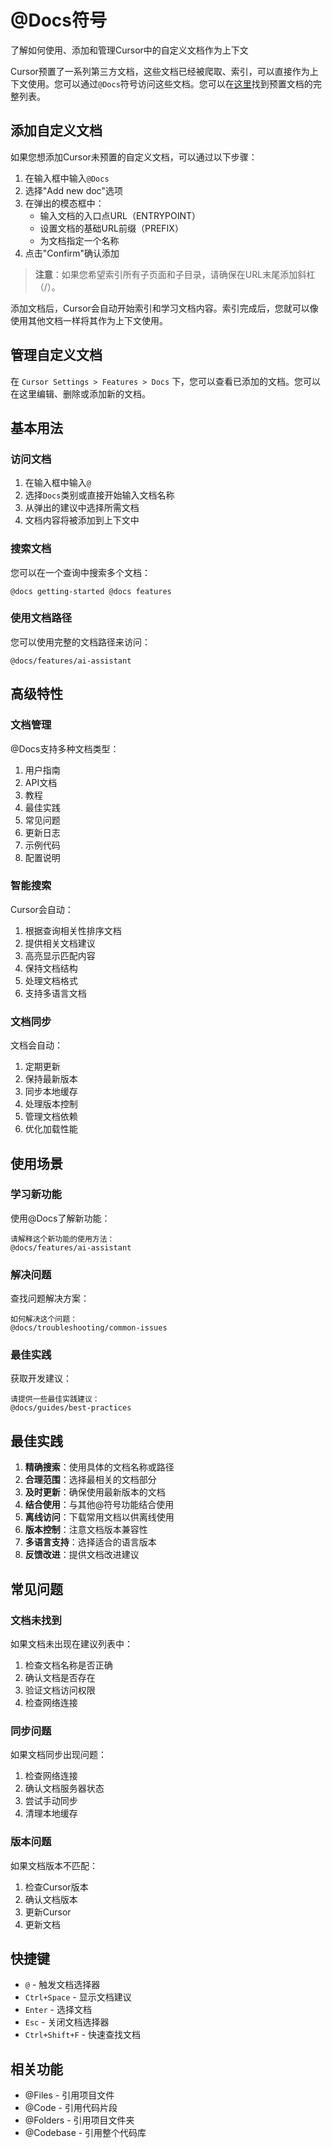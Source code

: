 # @Docs符号

了解如何使用、添加和管理Cursor中的自定义文档作为上下文

Cursor预置了一系列第三方文档，这些文档已经被爬取、索引，可以直接作为上下文使用。您可以通过`@Docs`符号访问这些文档。您可以在[这里]()找到预置文档的完整列表。

## 添加自定义文档

如果您想添加Cursor未预置的自定义文档，可以通过以下步骤：

1. 在输入框中输入`@Docs`
2. 选择"Add new doc"选项
3. 在弹出的模态框中：
   - 输入文档的入口点URL（ENTRYPOINT）
   - 设置文档的基础URL前缀（PREFIX）
   - 为文档指定一个名称
4. 点击"Confirm"确认添加

> **注意**：如果您希望索引所有子页面和子目录，请确保在URL末尾添加斜杠（/）。

添加文档后，Cursor会自动开始索引和学习文档内容。索引完成后，您就可以像使用其他文档一样将其作为上下文使用。

## 管理自定义文档

在 `Cursor Settings > Features > Docs` 下，您可以查看已添加的文档。您可以在这里编辑、删除或添加新的文档。

## 基本用法

### 访问文档

1. 在输入框中输入`@`
2. 选择`Docs`类别或直接开始输入文档名称
3. 从弹出的建议中选择所需文档
4. 文档内容将被添加到上下文中

### 搜索文档

您可以在一个查询中搜索多个文档：

```
@docs getting-started @docs features
```

### 使用文档路径

您可以使用完整的文档路径来访问：

```
@docs/features/ai-assistant
```

## 高级特性

### 文档管理

@Docs支持多种文档类型：
1. 用户指南
2. API文档
3. 教程
4. 最佳实践
5. 常见问题
6. 更新日志
7. 示例代码
8. 配置说明

### 智能搜索

Cursor会自动：
1. 根据查询相关性排序文档
2. 提供相关文档建议
3. 高亮显示匹配内容
4. 保持文档结构
5. 处理文档格式
6. 支持多语言文档

### 文档同步

文档会自动：
1. 定期更新
2. 保持最新版本
3. 同步本地缓存
4. 处理版本控制
5. 管理文档依赖
6. 优化加载性能

## 使用场景

### 学习新功能

使用@Docs了解新功能：

```
请解释这个新功能的使用方法：
@docs/features/ai-assistant
```

### 解决问题

查找问题解决方案：

```
如何解决这个问题：
@docs/troubleshooting/common-issues
```

### 最佳实践

获取开发建议：

```
请提供一些最佳实践建议：
@docs/guides/best-practices
```

## 最佳实践

1. **精确搜索**：使用具体的文档名称或路径
2. **合理范围**：选择最相关的文档部分
3. **及时更新**：确保使用最新版本的文档
4. **结合使用**：与其他@符号功能结合使用
5. **离线访问**：下载常用文档以供离线使用
6. **版本控制**：注意文档版本兼容性
7. **多语言支持**：选择适合的语言版本
8. **反馈改进**：提供文档改进建议

## 常见问题

### 文档未找到

如果文档未出现在建议列表中：
1. 检查文档名称是否正确
2. 确认文档是否存在
3. 验证文档访问权限
4. 检查网络连接

### 同步问题

如果文档同步出现问题：
1. 检查网络连接
2. 确认文档服务器状态
3. 尝试手动同步
4. 清理本地缓存

### 版本问题

如果文档版本不匹配：
1. 检查Cursor版本
2. 确认文档版本
3. 更新Cursor
4. 更新文档

## 快捷键

- `@` - 触发文档选择器
- `Ctrl+Space` - 显示文档建议
- `Enter` - 选择文档
- `Esc` - 关闭文档选择器
- `Ctrl+Shift+F` - 快速查找文档

## 相关功能

- @Files - 引用项目文件
- @Code - 引用代码片段
- @Folders - 引用项目文件夹
- @Codebase - 引用整个代码库 